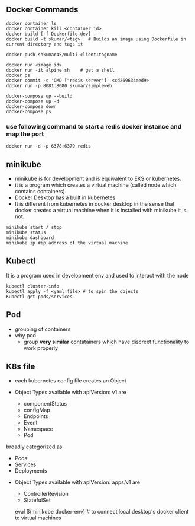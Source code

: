 ## Docker Commands

```
docker container ls
docker container kill <container id>
docker build [-f Dockerfile.dev] .
docker build -t skumar/<tag> . # Builds an image using Dockerfile in current directory and tags it

docker push shkumar45/multi-client:tagname

docker run <image id>
docker run -it alpine sh    # get a shell
docker ps
docker commit -c 'CMD ["redis-server"]' <cd269634eed9>
docker run -p 8081:8080 skumar/simpleweb

docker-compose up --build
docker-compose up -d
docker-compose down
docker-compose ps
```


### use following command to start a redis docker instance and map the port
```
docker run -d -p 6378:6379 redis
```

## minikube

- minikube is for development and is equivalent to EKS or kubernetes.
- it is a program which creates a virtual machine (called node which contains containers).
- Docker Desktop has a built in kubernetes.
- It is different from kubernetes in docker desktop in the sense that docker creates a virtual machine when it is installed with minikube it is not.

```
minikube start / stop
minikube status
minikube dashboard
minikube ip #ip address of the virtual machine
```

## Kubectl

It is a program used in development env and used to interact with the node

```
kubectl cluster-info
kubectl apply -f <yaml file> # to spin the objects
Kubectl get pods/services
```

## Pod

- grouping of containers
- why pod
  - group **very similar** contatainers which have discreet functionality to work properly

## K8s file

- each kubernetes config file creates an Object
- Object Types available with apiVersion: v1 are

  - componentStatus
  - configMap
  - Endpoints
  - Event
  - Namespace
  - Pod

broadly categorized as

- Pods
- Services
- Deployments

* Object Types available with apiVersion: apps/v1 are

  - ControllerRevision
  - StatefulSet

  eval \$(minikube docker-env) # to connect local desktop's docker client to virtual machines
